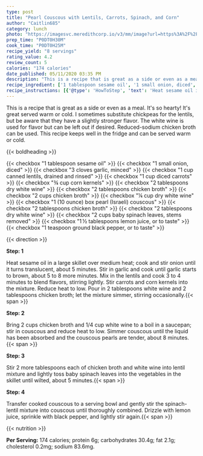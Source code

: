 ```yaml
---
type: post
title: "Pearl Couscous with Lentils, Carrots, Spinach, and Corn"
author: "Caitlin685"
category: lunch
photo: "https://imagesvc.meredithcorp.io/v3/mm/image?url=https%3A%2F%2Fimages.media-allrecipes.com%2Fuserphotos%2F2526461.jpg"
prep_time: "P0DT0H30M"
cook_time: "P0DT0H25M"
recipe_yield: "8 servings"
rating_value: 4.2
review_count: 5
calories: "174 calories"
date_published: 05/11/2020 03:35 PM
description: "This is a recipe that is great as a side or even as a meal. It's so hearty! It's great served warm or cold. I sometimes substitute chickpeas for the lentils, but  be aware that they have a slightly stronger flavor. The white wine is used for flavor but can be left out if desired. Reduced-sodium chicken broth can be used. This recipe keeps well in the fridge and can be served warm or cold."
recipe_ingredient: ['1 tablespoon sesame oil', '1 small onion, diced', '3 cloves garlic, minced', '1 cup canned lentils, drained and rinsed', '1 cup diced carrots', '¾ cup corn kernels', '2 tablespoons dry white wine', '2 tablespoons chicken broth', '2 cups chicken broth', '¼ cup dry white wine', '1 (10 ounce) box pearl (Israeli) couscous', '2 tablespoons chicken broth', '2 tablespoons dry white wine', '2 cups baby spinach leaves, stems removed', '1\u2009½ tablespoons lemon juice, or to taste', '1 teaspoon ground black pepper, or to taste']
recipe_instructions: [{'@type': 'HowToStep', 'text': 'Heat sesame oil in a large skillet over medium heat; cook and stir onion until it turns translucent, about 5 minutes. Stir in garlic and cook until garlic starts to brown, about 5 to 8 more minutes. Mix in the lentils and cook 3 to 4 minutes to blend flavors, stirring lightly. Stir carrots and corn kernels into the mixture. Reduce heat to low. Pour in 2 tablespoons white wine and 2 tablespoons chicken broth; let the mixture simmer, stirring occasionally.\n'}, {'@type': 'HowToStep', 'text': 'Bring 2 cups chicken broth and 1/4 cup white wine to a boil in a saucepan; stir in couscous and reduce heat to low. Simmer couscous until the liquid has been absorbed and the couscous pearls are tender, about 8 minutes.\n'}, {'@type': 'HowToStep', 'text': 'Stir 2 more tablespoons each of chicken broth and white wine into lentil mixture and lightly toss baby spinach leaves into the vegetables in the skillet until wilted, about 5 minutes.\n'}, {'@type': 'HowToStep', 'text': 'Transfer cooked couscous to a serving bowl and gently stir the spinach-lentil mixture into couscous until thoroughly combined. Drizzle with lemon juice, sprinkle with black pepper, and lightly stir again.\n'}]
---
```


This is a recipe that is great as a side or even as a meal. It's so hearty! It's great served warm or cold. I sometimes substitute chickpeas for the lentils, but  be aware that they have a slightly stronger flavor. The white wine is used for flavor but can be left out if desired. Reduced-sodium chicken broth can be used. This recipe keeps well in the fridge and can be served warm or cold. 

{{< boldheading >}}

{{< checkbox "1 tablespoon sesame oil" >}}
{{< checkbox "1 small onion, diced" >}}
{{< checkbox "3 cloves garlic, minced" >}}
{{< checkbox "1 cup canned lentils, drained and rinsed" >}}
{{< checkbox "1 cup diced carrots" >}}
{{< checkbox "¾ cup corn kernels" >}}
{{< checkbox "2 tablespoons dry white wine" >}}
{{< checkbox "2 tablespoons chicken broth" >}}
{{< checkbox "2 cups chicken broth" >}}
{{< checkbox "¼ cup dry white wine" >}}
{{< checkbox "1 (10 ounce) box pearl (Israeli) couscous" >}}
{{< checkbox "2 tablespoons chicken broth" >}}
{{< checkbox "2 tablespoons dry white wine" >}}
{{< checkbox "2 cups baby spinach leaves, stems removed" >}}
{{< checkbox "1 ½ tablespoons lemon juice, or to taste" >}}
{{< checkbox "1 teaspoon ground black pepper, or to taste" >}}


{{< direction >}}

**Step: 1**

Heat sesame oil in a large skillet over medium heat; cook and stir onion until it turns translucent, about 5 minutes. Stir in garlic and cook until garlic starts to brown, about 5 to 8 more minutes. Mix in the lentils and cook 3 to 4 minutes to blend flavors, stirring lightly. Stir carrots and corn kernels into the mixture. Reduce heat to low. Pour in 2 tablespoons white wine and 2 tablespoons chicken broth; let the mixture simmer, stirring occasionally.{{< span >}}

**Step: 2**

Bring 2 cups chicken broth and 1/4 cup white wine to a boil in a saucepan; stir in couscous and reduce heat to low. Simmer couscous until the liquid has been absorbed and the couscous pearls are tender, about 8 minutes.{{< span >}}

**Step: 3**

Stir 2 more tablespoons each of chicken broth and white wine into lentil mixture and lightly toss baby spinach leaves into the vegetables in the skillet until wilted, about 5 minutes.{{< span >}}

**Step: 4**

Transfer cooked couscous to a serving bowl and gently stir the spinach-lentil mixture into couscous until thoroughly combined. Drizzle with lemon juice, sprinkle with black pepper, and lightly stir again.{{< span >}}

{{< nutrition >}}

**Per Serving:** 174 calories; protein 6g; carbohydrates 30.4g; fat 2.1g; cholesterol 0.2mg; sodium 83.6mg.